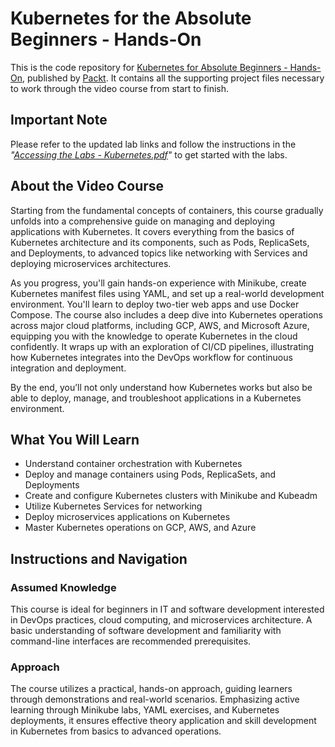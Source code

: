# Kubernetes for the Absolute Beginners - Hands-On

This is the code repository for [Kubernetes for Absolute Beginners - Hands-On](https://www.packtpub.com/application-development/hands-tensorflow-smart-application-development-video?utm_source=github&utm_medium=repository&utm_campaign=9781788998635), published by [Packt](https://www.packtpub.com/?utm_source=github). It contains all the supporting project files necessary to work through the video course from start to finish.

## Important Note

Please refer to the updated lab links and follow the instructions in the *"[Accessing the Labs - Kubernetes.pdf](https://github.com/PacktPublishing/-Kubernetes-for-Absolute-Beginners---Hands-on/blob/master/S01%20-%20Introduction/Accessing%20the%20Labs%20-%20Kubernetes.pdf)"* to get started with the labs.

## About the Video Course

Starting from the fundamental concepts of containers, this course gradually unfolds into a comprehensive guide on managing and deploying applications with Kubernetes. It covers everything from the basics of Kubernetes architecture and its components, such as Pods, ReplicaSets, and Deployments, to advanced topics like networking with Services and deploying microservices architectures.

As you progress, you'll gain hands-on experience with Minikube, create Kubernetes manifest files using YAML, and set up a real-world development environment. You'll learn to deploy two-tier web apps and use Docker Compose. The course also includes a deep dive into Kubernetes operations across major cloud platforms, including GCP, AWS, and Microsoft Azure, equipping you with the knowledge to operate Kubernetes in the cloud confidently. It wraps up with an exploration of CI/CD pipelines, illustrating how Kubernetes integrates into the DevOps workflow for continuous integration and deployment.

By the end, you’ll not only understand how Kubernetes works but also be able to deploy, manage, and troubleshoot applications in a Kubernetes environment.

## What You Will Learn

- Understand container orchestration with Kubernetes
- Deploy and manage containers using Pods, ReplicaSets, and Deployments
- Create and configure Kubernetes clusters with Minikube and Kubeadm
- Utilize Kubernetes Services for networking
- Deploy microservices applications on Kubernetes
- Master Kubernetes operations on GCP, AWS, and Azure

## Instructions and Navigation

### Assumed Knowledge

This course is ideal for beginners in IT and software development interested in DevOps practices, cloud computing, and microservices architecture. A basic understanding of software development and familiarity with command-line interfaces are recommended prerequisites.

### Approach

The course utilizes a practical, hands-on approach, guiding learners through demonstrations and real-world scenarios. Emphasizing active learning through Minikube labs, YAML exercises, and Kubernetes deployments, it ensures effective theory application and skill development in Kubernetes from basics to advanced operations.
